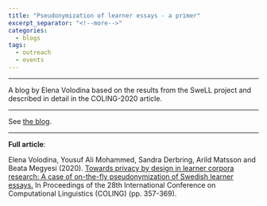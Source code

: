 ```yaml
---
title: "Pseudonymization of learner essays - a primer"
excerpt_separator: "<!--more-->"
categories:
  - blogs
tags:
  - outreach
  - events
---
```


------

A blog by Elena Volodina based on the results from the SweLL project and described in detail in the COLING-2020 article. 

<!--more-->

------

See [the blog](https://spraakbanken.gu.se/blogg/index.php/2020/10/27/pseudonymization-of-learner-essays-as-a-way-to-meet-gdpr-requirements/).

------

**Full article**: 

Elena Volodina, Yousuf Ali Mohammed, Sandra Derbring, Arild Matsson and Beata Megyesi (2020). 
[Towards privacy by design in learner corpora research: A case of on-the-fly pseudonymization of Swedish learner essays.](https://www.aclweb.org/anthology/2020.coling-main.32/) 
In Proceedings of the 28th International Conference on Computational Linguistics (COLING) (pp. 357-369). 

